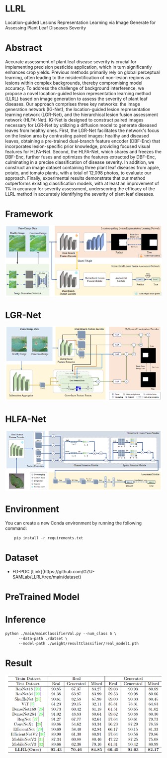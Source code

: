 # LLRL
Location-guided Lesions Representation Learning via Image Generate for Assessing Plant Leaf Diseases Severity
# Abstract
Accurate assessment of plant leaf disease severity is crucial for implementing precision pesticide application, which in turn significantly enhances crop yields. Previous methods primarily rely on global perceptual learning, often leading to the misidentification of non-lesion regions as lesions within complex backgrounds, thereby compromising model accuracy. To address the challenge of background interference, we propose a novel location-guided lesion representation learning method (LLRL) based on image generation to assess the severity of plant leaf diseases. Our approach comprises three key networks: the image generation network (IG-Net), the location-guided lesion representation learning network (LGR-Net), and the hierarchical lesion fusion assessment network (HLFA-Net). IG-Net is designed to construct paired images necessary for LGR-Net by utilizing a diffusion model to generate diseased leaves from healthy ones. First, the LGR-Net facilitates the network's focus on the lesion area by contrasting paired images: healthy and diseased leaves, obtaining a pre-trained dual-branch feature encoder (DBF-Enc) that incorporates lesion-specific prior knowledge, providing focused visual features for HLFA-Net. Second, the HLFA-Net, which shares and freezes the DBF-Enc, further fuses and optimizes the features extracted by DBF-Enc, culminating in a precise classification of disease severity. In addition, we construct an image dataset containing three plant leaf diseases from apple, potato, and tomato plants, with a total of 12,098 photos, to evaluate our approach. Finally, experimental results demonstrate that our method outperforms existing classification models, with at least an improvement of 1\% in accuracy for severity assessment, underscoring the efficacy of the LLRL method in accurately identifying the severity of plant leaf diseases.

# Framework
![Framework](imgs/overview.jpg)

# LGR-Net
![LGR-Net](imgs/LGR-Net.jpg)

# HLFA-Net
![HLFA-Net](imgs/HLFA-Net.png)

# Environment
You can create a new Conda environment by running the following command:
```
    pip install -r requirements.txt
```

# Dataset
<ul>
<li> FD-PDC [Link](https://github.com/GZU-SAMLab/LLRL/tree/main/dataset)</li>
</ul>

# PreTrained Model


# Inference
```
python ./main/mainClassifierVal.py --num_class 6 \
      --data-path ./datset \
      --model-path ./weight/resultClassifier/real_model1.pth
```


# Result
![result](imgs/result.jpg)

